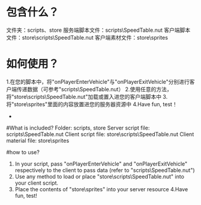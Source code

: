 # 包含什么？
文件夹：scripts、store
服务端脚本文件：scripts\SpeedTable.nut
客户端脚本文件：store\scripts\SpeedTable.nut
客户端素材文件：store\sprites

# 如何使用？
1.在您的脚本中，将"onPlayerEnterVehicle"与"onPlayerExitVehicle"分别进行客户端传递数据（可参考"scripts\SpeedTable.nut）
2.使用任意的方法，将"store\scripts\SpeedTable.nut"加载或置入进您的客户端脚本中
3.将"store\sprites"里面的内容放置进您的服务器资源中
4.Have fun, test！

-

#What is included?
Folder: scripts, store
Server script file: scripts\SpeedTable.nut
Client script file: store\scripts\SpeedTable.nut
Client material file: store\sprites

#how to use?
1. In your script, pass "onPlayerEnterVehicle" and "onPlayerExitVehicle" respectively to the client to pass data (refer to "scripts\SpeedTable.nut")
2. Use any method to load or place "store\scripts\SpeedTable.nut" into your client script.
3. Place the contents of "store\sprites" into your server resource
4.Have fun, test!
